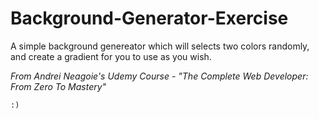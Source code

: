 # Background-Generator-Exercise
A simple background genereator which will selects two colors randomly, and create a gradient for you to use as you wish.	

*From Andrei Neagoie's Udemy Course - "The Complete Web Developer: From Zero To Mastery"*	
	
	:)